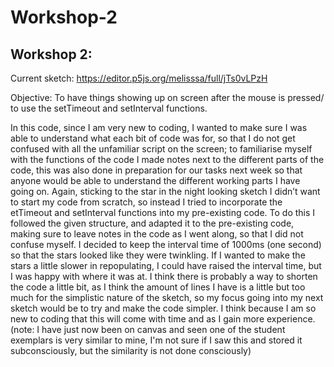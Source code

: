 # Workshop-2

## Workshop 2:
Current sketch: [https://editor.p5js.org/melisssa/full/jTs0vLPzH ](https://melissss4.github.io/Workshop-2/) 

Objective: To have things showing up on screen after the mouse is pressed/ to use the setTimeout and setInterval functions. 


In this code, since I am very new to coding, I wanted to make sure I was able to understand what each bit of code was for, so that I do not get confused with all the unfamiliar script on the screen; to familiarise myself with the functions of the code I made notes next to the different parts of the code, this was also done in preparation for our tasks next week so that anyone would be able to understand the different working parts I have going on. Again, sticking to the star in the night looking sketch I didn’t want to start my code from scratch, so instead I tried to incorporate the etTimeout and setInterval functions into my pre-existing code. To do this I followed the given structure, and adapted it to the pre-existing code, making sure to leave notes in the code as I went along, so that I did not confuse myself. I decided to keep the interval time of 1000ms (one second) so that the stars looked like they were twinkling. If I wanted to make the stars a little slower in repopulating, I could have raised the interval time, but I was happy with where it was at. I think there is probably a way to shorten the code a little bit, as I think the amount of lines I have is a little but too much for the simplistic nature of the sketch, so my focus going into my next sketch would be to try and make the code simpler. I think because I am so new to coding that this will come with time and as I gain more experience.
(note: I have just now been on canvas and seen one of the student exemplars is very similar to mine, I'm not sure if I saw this and stored it subconsciously, but the similarity is not done consciously)

